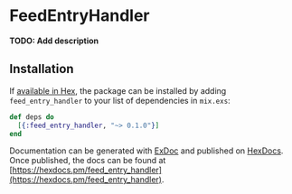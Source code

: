 # FeedEntryHandler

**TODO: Add description**

## Installation

If [available in Hex](https://hex.pm/docs/publish), the package can be installed
by adding `feed_entry_handler` to your list of dependencies in `mix.exs`:

```elixir
def deps do
  [{:feed_entry_handler, "~> 0.1.0"}]
end
```

Documentation can be generated with [ExDoc](https://github.com/elixir-lang/ex_doc)
and published on [HexDocs](https://hexdocs.pm). Once published, the docs can
be found at [https://hexdocs.pm/feed_entry_handler](https://hexdocs.pm/feed_entry_handler).

